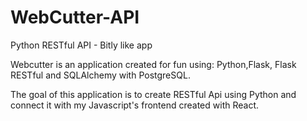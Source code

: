 # WebCutter-API
Python RESTful API - Bitly like app

Webcutter is an application created for fun using: Python,Flask, Flask RESTful and SQLAlchemy with PostgreSQL.

The goal of this application is to create RESTful Api using Python and connect it with my Javascript's frontend created with React.
